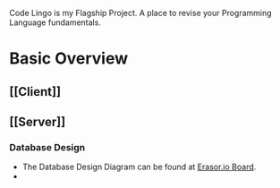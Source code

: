 Code Lingo is my Flagship Project. A place to revise your Programming Language fundamentals.

# Basic Overview

## [[Client]]

## [[Server]]

### Database Design

- The Database Design Diagram can be found at [Erasor.io Board](https://app.eraser.io/workspace/S3pohWUlDvONYqnz3bnv?origin=share).
- 


